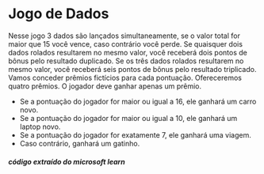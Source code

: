  # Jogo de Dados # 

Nesse jogo 3 dados são lançados simultaneamente, se o valor total for maior que 15 você vence, caso contrário você perde.
Se quaisquer dois dados rolados resultarem no mesmo valor, você receberá dois pontos de bônus pelo resultado duplicado.
Se os três dados rolados resultarem no mesmo valor, você receberá seis pontos de bônus pelo resultado triplicado.
Vamos conceder prêmios fictícios para cada pontuação. Ofereceremos quatro prêmios. O jogador deve ganhar apenas um prêmio.

 - Se a pontuação do jogador for maior ou igual a 16, ele ganhará um carro novo.
 - Se a pontuação do jogador for maior ou igual a 10, ele ganhará um laptop novo.
 - Se a pontuação do jogador for exatamente 7, ele ganhará uma viagem.
 - Caso contrário, ganhará um gatinho.

 ##### código extraído do microsoft learn #####